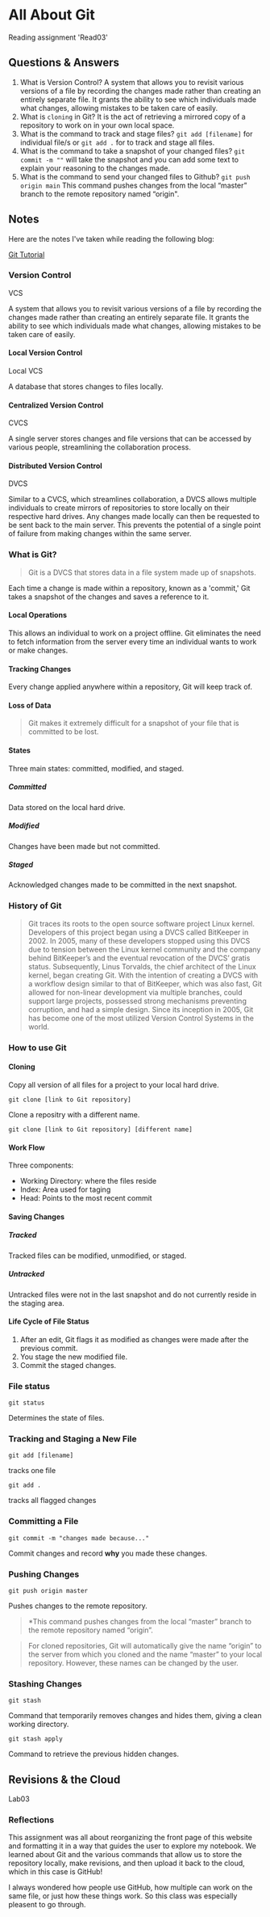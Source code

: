 # All About Git

Reading assignment 'Read03'

## Questions & Answers

1. What is Version Control? A system that allows you to revisit various versions of a file by recording the changes made rather than creating an entirely separate file. It grants the ability to see which individuals made what changes, allowing mistakes to be taken care of easily.
2. What is `cloning` in Git? It is the act of retrieving a mirrored copy of a repository to work on in your own local space.
3. What is the command to track and stage files? `git add [filename]` for individual file/s or `git add .` for to track and stage all files.
4. What is the command to take a snapshot of your changed files? `git commit -m ""` will take the snapshot and you can add some text to explain your reasoning to the changes made.
5. What is the command to send your changed files to Github? `git push origin main` This command pushes changes from the local “master” branch to the remote repository named “origin".

## Notes

Here are the notes I've taken while reading the following blog:

[Git Tutorial](https://blog.udemy.com/git-tutorial-a-comprehensive-guide/)

### Version Control

VCS

A system that allows you to revisit various versions of a file by recording the changes made rather than creating an entirely separate file. It grants the ability to see which individuals made what changes, allowing mistakes to be taken care of easily.

#### Local Version Control

Local VCS

A database that stores changes to files locally.

#### Centralized Version Control

CVCS

A single server stores changes and file versions that can be accessed by various people, streamlining the collaboration process.

#### Distributed Version Control

DVCS

Similar to a CVCS, which streamlines collaboration, a DVCS allows multiple individuals to create mirrors of repositories to store locally on their respective hard drives. Any changes made locally can then be requested to be sent back to the main server. This prevents the potential of a single point of failure from making changes within the same server.

### What is Git?

> Git is a DVCS that stores data in a file system made up of snapshots.

Each time a change is made within a repository, known as a 'commit,' Git takes a snapshot of the changes and saves a reference to it.

#### Local Operations

This allows an individual to work on a project offline. Git eliminates the need to fetch information from the server every time an individual wants to work or make changes.

#### Tracking Changes

Every change applied anywhere within a repository, Git will keep track of.

#### Loss of Data

> Git makes it extremely difficult for a snapshot of your file that is committed to be lost.

#### States

Three main states: committed, modified, and staged.

##### Committed

Data stored on the local hard drive.

##### Modified

Changes have been made but not committed.

##### Staged

Acknowledged changes made to be committed in the next snapshot.

### History of Git

> Git traces its roots to the open source software project Linux kernel. Developers of this project began using a DVCS called BitKeeper in 2002. In 2005, many of these developers stopped using this DVCS due to tension between the Linux kernel community and the company behind BitKeeper’s and the eventual revocation of the DVCS’ gratis status. Subsequently, Linus Torvalds, the chief architect of the Linux kernel, began creating Git. With the intention of creating a DVCS with a workflow design similar to that of BitKeeper, which was also fast, Git allowed for non-linear development via multiple branches, could support large projects, possessed strong mechanisms preventing corruption, and had a simple design. Since its inception in 2005, Git has become one of the most utilized Version Control Systems in the world.

### How to use Git

#### Cloning

Copy all version of all files for a project to your local hard drive.

`git clone [link to Git repository]`

Clone a repositry with a different name.

`git clone [link to Git repository] [different name]`

#### Work Flow

Three components:

- Working Directory: where the files reside
- Index: Area used for taging
- Head: Points to the most recent commit

#### Saving Changes

##### Tracked

Tracked files can be modified, unmodified, or staged.

##### Untracked

Untracked files were not in the last snapshot and do not currently reside in the staging area.

#### Life Cycle of File Status

1. After an edit, Git flags it as modified as changes were made after the previous commit.
2. You stage the new modified file. 
3. Commit the staged changes.

### File status

`git status`

Determines the state of files.

### Tracking and Staging a New File

`git add [filename]`

tracks one file

`git add .`

tracks all flagged changes

### Committing a File

`git commit -m "changes made because..."`

Commit changes and record **why** you made these changes.

### Pushing Changes

`git push origin master`

Pushes changes to the remote repository.

>*This command pushes changes from the local “master” branch to the remote repository named “origin”.

>For cloned repositories, Git will automatically give the name “origin” to the server from which you cloned and the name “master” to your local repository. However, these names can be changed by the user.

### Stashing Changes

`git stash`

Command that temporarily removes changes and hides them, giving a clean working directory.

`git stash apply`

Command to retrieve the previous hidden changes.


## Revisions & the Cloud

Lab03

### Reflections

This assignment was all about reorganizing the front page of this website and formatting it in a way that guides the user to explore my notebook. We learned about Git and the various commands that allow us to store the repository locally, make revisions, and then upload it back to the cloud, which in this case is GitHub!

I always wondered how people use GitHub, how multiple can work on the same file, or just how these things work. So this class was especially pleasent to go through.
